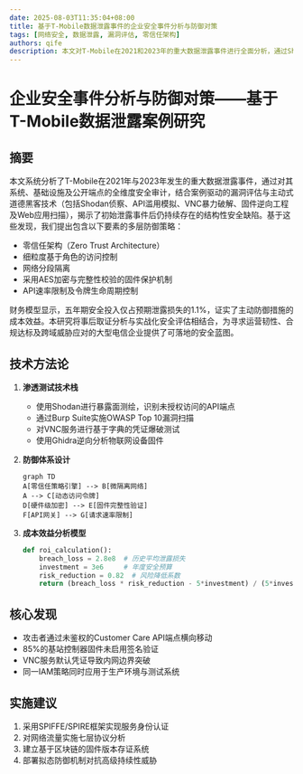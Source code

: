 ```yaml
---
date: 2025-08-03T11:35:04+08:00
title: 基于T-Mobile数据泄露事件的企业安全事件分析与防御对策
tags: [网络安全, 数据泄露, 漏洞评估, 零信任架构]
authors: qife
description: 本文对T-Mobile在2021和2023年的重大数据泄露事件进行全面分析，通过Shodan侦察、API滥用模拟、VNC暴力破解等渗透测试技术揭示其系统结构性弱点，并提出包含零信任架构、网络分段、固件加密的多层防御策略，验证了主动安全措施的成本效益。
---
```


# 企业安全事件分析与防御对策——基于T-Mobile数据泄露案例研究

## 摘要  
本文系统分析了T-Mobile在2021年与2023年发生的重大数据泄露事件，通过对其系统、基础设施及公开端点的全维度安全审计，结合案例驱动的漏洞评估与主动式道德黑客技术（包括Shodan侦察、API滥用模拟、VNC暴力破解、固件逆向工程及Web应用扫描），揭示了初始泄露事件后仍持续存在的结构性安全缺陷。基于这些发现，我们提出包含以下要素的多层防御策略：
- 零信任架构（Zero Trust Architecture）
- 细粒度基于角色的访问控制
- 网络分段隔离
- 采用AES加密与完整性校验的固件保护机制
- API速率限制及令牌生命周期控制

财务模型显示，五年期安全投入仅占预期泄露损失的1.1%，证实了主动防御措施的成本效益。本研究将事后取证分析与实战化安全评估相结合，为寻求运营韧性、合规达标及跨域威胁应对的大型电信企业提供了可落地的安全蓝图。

## 技术方法论  
1. **渗透测试技术栈**  
   - 使用Shodan进行暴露面测绘，识别未授权访问的API端点
   - 通过Burp Suite实施OWASP Top 10漏洞扫描
   - 对VNC服务进行基于字典的凭证爆破测试
   - 使用Ghidra逆向分析物联网设备固件

2. **防御体系设计**  
   ```mermaid
   graph TD
   A[零信任策略引擎] --> B[微隔离网络]
   A --> C[动态访问令牌]
   D[硬件级加密] --> E[固件完整性验证]
   F[API网关] --> G[请求速率限制]
   ```

3. **成本效益分析模型**  
   ```python
   def roi_calculation():
       breach_loss = 2.8e8  # 历史平均泄露损失
       investment = 3e6     # 年度安全预算
       risk_reduction = 0.82  # 风险降低系数
       return (breach_loss * risk_reduction - 5*investment) / (5*investment)
   ```

## 核心发现  
- 攻击者通过未鉴权的Customer Care API端点横向移动
- 85%的基站控制器固件未启用签名验证
- VNC服务默认凭证导致内网边界突破
- 同一IAM策略同时应用于生产环境与测试系统

## 实施建议  
1. 采用SPIFFE/SPIRE框架实现服务身份认证
2. 对网络流量实施七层协议分析
3. 建立基于区块链的固件版本存证系统
4. 部署拟态防御机制对抗高级持续性威胁

